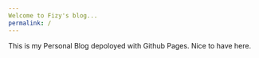 ```yaml
---
Welcome to Fizy's blog...
permalink: /
---
```


This is my Personal Blog depoloyed with Github Pages.
Nice to have here.
